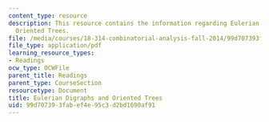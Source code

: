 ```yaml
---
content_type: resource
description: This resource contains the information regarding Eulerian Digraphs and
  Oriented Trees.
file: /media/courses/18-314-combinatorial-analysis-fall-2014/99d707393fabef4e95c3d2bd1690af91_MIT18_314F14_mt2.pdf
file_type: application/pdf
learning_resource_types:
- Readings
ocw_type: OCWFile
parent_title: Readings
parent_type: CourseSection
resourcetype: Document
title: Eulerian Digraphs and Oriented Trees
uid: 99d70739-3fab-ef4e-95c3-d2bd1690af91
---
```

